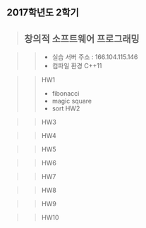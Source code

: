 ## 2017학년도 2학기
> ## 창의적 소프트웨어 프로그래밍

>> * 실습 서버 주소 : 166.104.115.146
>> * 컴파일 환경 C++11

>> HW1
>> * fibonacci
>> * magic square
>> * sort
>> HW2

>> HW3

>> HW4

>> HW5

>> HW6

>> HW7

>> HW8

>> HW9

>> HW10
